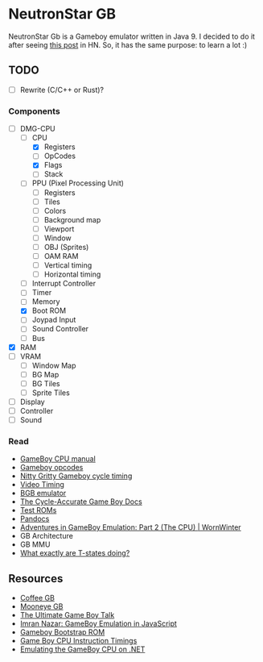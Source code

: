 # NeutronStar GB

NeutronStar Gb is a Gameboy emulator written in Java 9. I decided to do it after seeing [this post](http://blog.rekawek.eu/2017/02/09/coffee-gb/) in HN. So, it has the same purpose: to learn a lot :)

## TODO

- [ ] Rewrite (C/C++ or Rust)?

### Components

- [ ] DMG-CPU
  - [ ] CPU
    - [x] Registers
    - [ ] OpCodes
    - [x] Flags
    - [ ] Stack
  - [ ] PPU (Pixel Processing Unit)
    - [ ] Registers
    - [ ] Tiles
    - [ ] Colors
    - [ ] Background map
    - [ ] Viewport
    - [ ] Window
    - [ ] OBJ (Sprites)
    - [ ] OAM RAM
    - [ ] Vertical timing
    - [ ] Horizontal timing
  - [ ] Interrupt Controller
  - [ ] Timer
  - [ ] Memory
  - [x] Boot ROM
  - [ ] Joypad Input
  - [ ] Sound Controller
  - [ ] Bus
- [x] RAM
- [ ] VRAM
  - [ ] Window Map
  - [ ] BG Map
  - [ ] BG Tiles
  - [ ] Sprite Tiles
- [ ] Display
- [ ] Controller
- [ ] Sound

### Read

* [GameBoy CPU manual](http://marc.rawer.de/Gameboy/Docs/GBCPUman.pdf)
* [Gameboy opcodes](http://pastraiser.com/cpu/gameboy/gameboy_opcodes.html)
* [Nitty Gritty Gameboy cycle timing](http://blog.kevtris.org/blogfiles/Nitty%20Gritty%20Gameboy%20VRAM%20Timing.txt)
* [Video Timing](https://github.com/jdeblese/gbcpu/wiki/Video-Timing)
* [BGB emulator](http://bgb.bircd.org/)
* [The Cycle-Accurate Game Boy Docs](https://github.com/AntonioND/giibiiadvance/tree/master/docs)
* [Test ROMs](http://slack.net/~ant/old/gb-tests/)
* [Pandocs](http://bgb.bircd.org/pandocs.htm)
* [Adventures in GameBoy Emulation: Part 2 (The CPU) | WornWinter](https://wornwinter.wordpress.com/2015/02/14/adventures-in-gameboy-emulation-part-2-the-cpu/)
* GB Architecture
* GB MMU
* [What exactly are T-states doing?](https://forums.nesdev.com/viewtopic.php?f=20&t=14014)

## Resources

* [Coffee GB](https://github.com/trekawek/coffee-gb/)
* [Mooneye GB](https://github.com/Gekkio/mooneye-gb)
* [The Ultimate Game Boy Talk](https://www.youtube.com/watch?v=HyzD8pNlpwI)
* [Imran Nazar: GameBoy Emulation in JavaScript](http://imrannazar.com/GameBoy-Emulation-in-JavaScript)
* [Gameboy Bootstrap ROM](http://gbdev.gg8.se/wiki/articles/Gameboy_Bootstrap_ROM)
* [Game Boy CPU Instruction Timings](https://docs.google.com/spreadsheets/d/1tBJwCVpl4I9IUNS_AIh_CMgcxsPt0PYbfvRhkgG6vGw/edit#gid=1120213370)
* [Emulating the GameBoy CPU on .NET](https://ax-h.com/software/development/emulation/2017/12/03/emulating-the-gameboy-cpu-on-dot-net.html)
